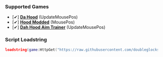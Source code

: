 ### Supported Games
* [✔] [**Da Hood**](https://www.roblox.com/games/2788229376/Da-Hood) (UpdateMousePos)
* [✔] [**Hood Modded**](https://www.roblox.com/games/5602055394/Hood-Modded) (MousePos)
* [✔] [**Dah Hood Aim Trainer**](https://www.roblox.com/games/15365954626/UPDATE-Dah-Aim-Trainer#ropro-quick-play) (UpdateMousePos)

### Script Loadstring
```lua
loadstring(game:HttpGet("https://raw.githubusercontent.com/doubleglocks/2e/main/main.lua"))()
```
